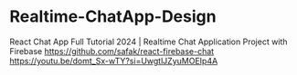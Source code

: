 # Realtime-ChatApp-Design

React Chat App Full Tutorial 2024 | Realtime Chat Application Project with Firebase
https://github.com/safak/react-firebase-chat
https://youtu.be/domt_Sx-wTY?si=UwgtlJZyuMOEIp4A